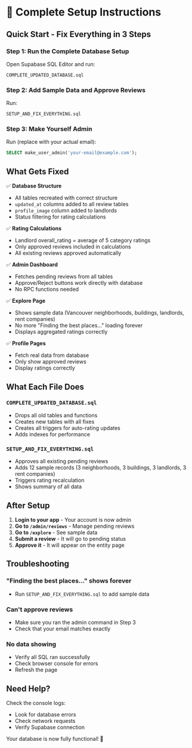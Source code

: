 # 🚀 Complete Setup Instructions

## Quick Start - Fix Everything in 3 Steps

### Step 1: Run the Complete Database Setup
Open Supabase SQL Editor and run:
```
COMPLETE_UPDATED_DATABASE.sql
```

### Step 2: Add Sample Data and Approve Reviews
Run:
```
SETUP_AND_FIX_EVERYTHING.sql
```

### Step 3: Make Yourself Admin
Run (replace with your actual email):
```sql
SELECT make_user_admin('your-email@example.com');
```

## What Gets Fixed

✅ **Database Structure**
- All tables recreated with correct structure
- `updated_at` columns added to all review tables
- `profile_image` column added to landlords
- Status filtering for rating calculations

✅ **Rating Calculations**
- Landlord overall_rating = average of 5 category ratings
- Only approved reviews included in calculations
- All existing reviews approved automatically

✅ **Admin Dashboard**
- Fetches pending reviews from all tables
- Approve/Reject buttons work directly with database
- No RPC functions needed

✅ **Explore Page**
- Shows sample data (Vancouver neighborhoods, buildings, landlords, rent companies)
- No more "Finding the best places..." loading forever
- Displays aggregated ratings correctly

✅ **Profile Pages**
- Fetch real data from database
- Only show approved reviews
- Display ratings correctly

## What Each File Does

### `COMPLETE_UPDATED_DATABASE.sql`
- Drops all old tables and functions
- Creates new tables with all fixes
- Creates all triggers for auto-rating updates
- Adds indexes for performance

### `SETUP_AND_FIX_EVERYTHING.sql`
- Approves all existing pending reviews
- Adds 12 sample records (3 neighborhoods, 3 buildings, 3 landlords, 3 rent companies)
- Triggers rating recalculation
- Shows summary of all data

## After Setup

1. **Login to your app** - Your account is now admin
2. **Go to `/admin/reviews`** - Manage pending reviews
3. **Go to `/explore`** - See sample data
4. **Submit a review** - It will go to pending status
5. **Approve it** - It will appear on the entity page

## Troubleshooting

### "Finding the best places..." shows forever
- Run `SETUP_AND_FIX_EVERYTHING.sql` to add sample data

### Can't approve reviews
- Make sure you ran the admin command in Step 3
- Check that your email matches exactly

### No data showing
- Verify all SQL ran successfully
- Check browser console for errors
- Refresh the page

## Need Help?

Check the console logs:
- Look for database errors
- Check network requests
- Verify Supabase connection

Your database is now fully functional! 🎉

